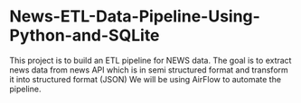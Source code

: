 # News-ETL-Data-Pipeline-Using-Python-and-SQLite
This project is to build an ETL pipeline for NEWS data.
The goal is to extract news data from news API which is in semi structured format and transform it into structured format (JSON)
We will be using AirFlow to automate the pipeline.
